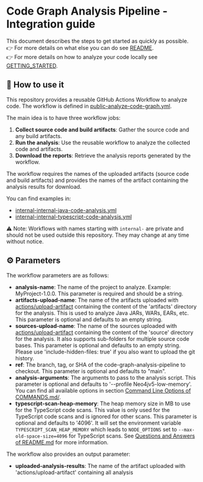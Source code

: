 # Code Graph Analysis Pipeline - Integration guide

This document describes the steps to get started as quickly as possible.  
:point_right: For more details on what else you can do see [README](./README.md).  
:point_right: For more details on how to analyze your code locally see [GETTING_STARTED](./GETTING_STARTED.md).  

## :rocket: How to use it

This repository provides a reusable GitHub Actions Workflow to analyze code. The workflow is defined in [public-analyze-code-graph.yml](./.github/workflows/public-analyze-code-graph.yml).

The main idea is to have three workflow jobs:

1. **Collect source code and build artifacts**: Gather the source code and any build artifacts.
2. **Run the analysis**: Use the reusable workflow to analyze the collected code and artifacts.
3. **Download the reports**: Retrieve the analysis reports generated by the workflow.

The workflow requires the names of the uploaded artifacts (source code and build artifacts) and provides the names of the artifact containing the analysis results for download.

You can find examples in:

- [internal-internal-java-code-analysis.yml](./.github/workflows/internal-internal-java-code-analysis.yml)
- [internal-internal-typescript-code-analysis.yml](./.github/workflows/internal-internal-typescript-code-analysis.yml)

:warning: Note: Workflows with names starting with `internal-` are private and should not be used outside this repository. They may change at any time without notice.

## :gear: Parameters

The workflow parameters are as follows:

- **analysis-name**: The name of the project to analyze. Example: MyProject-1.0.0. This parameter is required and should be a string.
- **artifacts-upload-name**: The name of the artifacts uploaded with [actions/upload-artifact](https://github.com/actions/upload-artifact/tree/65c4c4a1ddee5b72f698fdd19549f0f0fb45cf08) containing the content of the 'artifacts' directory for the analysis. This is used to analyze Java JARs, WARs, EARs, etc. This parameter is optional and defaults to an empty string.
- **sources-upload-name**: The name of the sources uploaded with [actions/upload-artifact](https://github.com/actions/upload-artifact/tree/65c4c4a1ddee5b72f698fdd19549f0f0fb45cf08) containing the content of the 'source' directory for the analysis. It also supports sub-folders for multiple source code bases. This parameter is optional and defaults to an empty string.
Please use 'include-hidden-files: true' if you also want to upload the git history.
- **ref**: The branch, tag, or SHA of the code-graph-analysis-pipeline to checkout. This parameter is optional and defaults to "main".
- **analysis-arguments**: The arguments to pass to the analysis script. This parameter is optional and defaults to '--profile Neo4jv5-low-memory'. You can find all available options in section [Command Line Options of COMMANDS.md/](./COMMANDS.md#command-line-options).
- **typescript-scan-heap-memory**: The heap memory size in MB to use for the TypeScript code scans. This value is only used for the TypeScript code scans and is ignored for other scans. This parameter is optional and defaults to '4096'. It will set the environment variable `TYPESCRIPT_SCAN_HEAP_MEMORY` which leads to `NODE_OPTIONS` set to `--max-old-space-size=4096` for TypeScript scans. See [Questions and Answers of README.md](./README.md#thinking-questions--answers) for more information.

The workflow also provides an output parameter:

- **uploaded-analysis-results**: The name of the artifact uploaded with 'actions/upload-artifact' containing all analysis